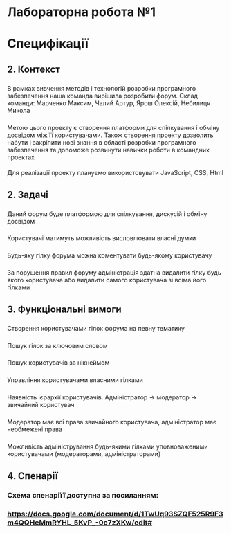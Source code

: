 # Лабораторна робота №1
# Специфікації
## 2. Контекст
###
В рамках вивчення методів і технологій розробки програмного забезпечення наша команда вирішила розробити форум. Склад команди: Марченко Максим, Чалий Артур, Ярош Олексій, Небилиця Микола
### 
Метою цього проекту є створення платформи для спілкування і обміну досвідом між її користувачами. Також створення проекту дозволить набути і закріпити нові знання в області розробки програмного забезпечення та допоможе розвинути навички роботи в командних проектах
#### 
Для реалізації проекту плануємо використовувати JavaScript, CSS, Html
## 2. Задачі
### 
Даний форум буде платформою для спілкування, дискусій і обміну досвідом
### 
Користувачі матимуть можливість висловлювати власні думки
### 
Будь-яку гілку форума можна коментувати будь-якому користувачу
### 
За порушення правил форуму адміністрація здатна видалити гілку будь-якого користувача або видалити самого користувача зі всіма його гілками
## 3. Функціональні вимоги
### 
Створення користувачами гілок форума на певну тематику
### 
Пошук гілок за ключовим словом
### 
Пошук користувачів за нікнеймом
### 
Управління користувачами власними гілками
### 
Наявність ієрархії користувачів. Адміністратор -> модератор -> звичайний користувач
### 
Модератор має всі права звичайного користувача, адміністратор має необмежені права
### 
Можливість адміністрування будь-якими гілками уповноваженими користувачами (модераторами, адміністраторами)
## 4. Спенарії
### Схема спенаріїї доступна за посиланням:
### https://docs.google.com/document/d/1TwUq93SZQF525R9F3m4QQHeMmRYHL_5KvP_-0c7zXKw/edit#
